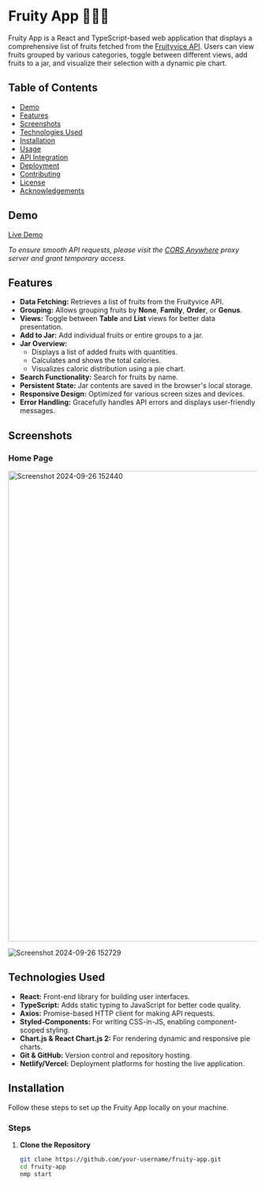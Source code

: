# Fruity App 🍓🍌🍎

Fruity App is a React and TypeScript-based web application that displays a comprehensive list of fruits fetched from the [Fruityvice API](https://www.fruityvice.com/doc/index.html#api-GET). Users can view fruits grouped by various categories, toggle between different views, add fruits to a jar, and visualize their selection with a dynamic pie chart.

## Table of Contents

- [Demo](#demo)
- [Features](#features)
- [Screenshots](#screenshots)
- [Technologies Used](#technologies-used)
- [Installation](#installation)
- [Usage](#usage)
- [API Integration](#api-integration)
- [Deployment](#deployment)
- [Contributing](#contributing)
- [License](#license)
- [Acknowledgements](#acknowledgements)

## Demo


[Live Demo](https://66f56c7519b2c004b5333b4b--mellow-frangollo-d39e45.netlify.app/)

*To ensure smooth API requests, please visit the [CORS Anywhere](https://cors-anywhere.herokuapp.com/corsdemo) proxy server and grant temporary access.*

## Features

- **Data Fetching:** Retrieves a list of fruits from the Fruityvice API.
- **Grouping:** Allows grouping fruits by **None**, **Family**, **Order**, or **Genus**.
- **Views:** Toggle between **Table** and **List** views for better data presentation.
- **Add to Jar:** Add individual fruits or entire groups to a jar.
- **Jar Overview:**
  - Displays a list of added fruits with quantities.
  - Calculates and shows the total calories.
  - Visualizes caloric distribution using a pie chart.
- **Search Functionality:** Search for fruits by name.
- **Persistent State:** Jar contents are saved in the browser's local storage.
- **Responsive Design:** Optimized for various screen sizes and devices.
- **Error Handling:** Gracefully handles API errors and displays user-friendly messages.

## Screenshots

### Home Page

<img width="955" alt="Screenshot 2024-09-26 152440" src="https://github.com/user-attachments/assets/e42b480e-2db1-428c-9fa8-9b5f1b2bb6d6">



![Screenshot 2024-09-26 152729](https://github.com/user-attachments/assets/702d193e-18fd-41db-ab57-b05622654fdc)

## Technologies Used

- **React:** Front-end library for building user interfaces.
- **TypeScript:** Adds static typing to JavaScript for better code quality.
- **Axios:** Promise-based HTTP client for making API requests.
- **Styled-Components:** For writing CSS-in-JS, enabling component-scoped styling.
- **Chart.js & React Chart.js 2:** For rendering dynamic and responsive pie charts.
- **Git & GitHub:** Version control and repository hosting.
- **Netlify/Vercel:** Deployment platforms for hosting the live application.

## Installation

Follow these steps to set up the Fruity App locally on your machine.


### Steps

1. **Clone the Repository**

   ```bash
   git clone https://github.com/your-username/fruity-app.git
   cd fruity-app
   nmp start
